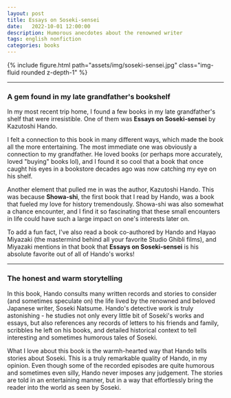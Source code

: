 ```yaml
---
layout: post
title: Essays on Soseki-sensei
date:   2022-10-01 12:00:00
description: Humorous anecdotes about the renowned writer 
tags: english nonfiction
categories: books
---
```


<div class="row mt-3">
    <div class="col-sm mt-3 mt-md-0">
        {% include figure.html path="assets/img/soseki-sensei.jpg" class="img-fluid rounded z-depth-1" %}
    </div>
</div>

<hr>

### A gem found in my late grandfather's bookshelf 

In my most recent trip home, I found a few books in my late grandfather's shelf that were irresistible. One of them was **Essays on Soseki-sensei** by Kazutoshi Hando. 

I felt a connection to this book in many different ways, which made the book all the more entertaining. The most immediate one was obviously a connection to my grandfather. He loved books (or perhaps more accurately, loved "buying" books lol), and I found it so cool that a book that once caught his eyes in a bookstore decades ago was now catching my eye on his shelf. 

Another element that pulled me in was the author, Kazutoshi Hando. This was because **Showa-shi**, the first book that I read by Hando, was a book that fueled my love for history tremendously. Showa-shi was also somewhat a chance encounter, and I find it so fascinating that these small encounters in life could have such a large impact on one's interests later on. 

To add a fun fact, I've also read a book co-authored by Hando and Hayao Miyazaki (the mastermind behind all your favorite Studio Ghibli films), and Miyazaki mentions in that book that **Essays on Soseki-sensei** is his absolute favorite out of all of Hando's works! 

<hr>

### The honest and warm storytelling 

In this book, Hando consults many written records and stories to consider (and sometimes speculate on) the life lived by the renowned and beloved Japanese writer, Soseki Natsume. Hando's detective work is truly astonishing - he studies not only every little bit of Soseki's works and essays, but also references any records of letters to his friends and family, scribbles he left on his books, and detailed historical context to tell interesting and sometimes humorous tales of Soseki. 

What I love about this book is the warmh-hearted way that Hando tells stories about Soseki. This is a truly remarkable quality of Hando, in my opinion. Even though some of the recorded episodes are quite humorous and sometimes even silly, Hando never imposes any judgement. The stories are told in an entertaining manner, but in a way that effortlessly bring the reader into the world as seen by Soseki. 

